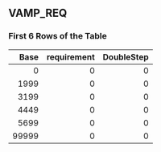 ## VAMP_REQ
### First 6 Rows of the Table
|   Base |   requirement |   DoubleStep |
|-------:|--------------:|-------------:|
|      0 |             0 |            0 |
|   1999 |             0 |            0 |
|   3199 |             0 |            0 |
|   4449 |             0 |            0 |
|   5699 |             0 |            0 |
|  99999 |             0 |            0 |